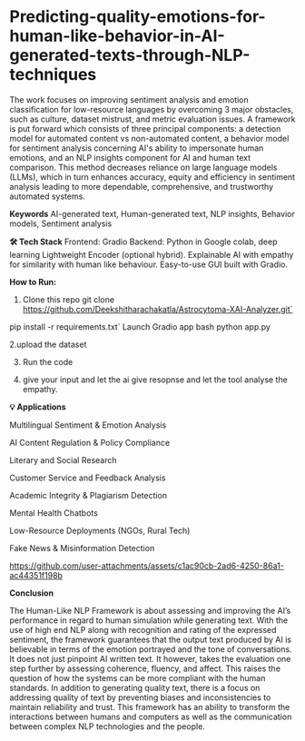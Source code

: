 # Predicting-quality-emotions-for-human-like-behavior-in-AI-generated-texts-through-NLP-techniques

The work focuses on improving sentiment analysis and emotion classification for low-resource languages by overcoming 3 major obstacles, such as culture, dataset mistrust, and metric evaluation issues. A framework is put forward which consists of three principal components: a detection model for automated content vs non-automated content, a behavior model for sentiment analysis concerning AI's ability to impersonate human emotions, and an NLP insights component for AI and human text comparison. This method decreases reliance on large language models (LLMs), which in turn enhances accuracy, equity and efficiency in sentiment analysis leading to more dependable, comprehensive, and trustworthy automated systems.

**Keywords**
AI-generated text, Human-generated text, NLP insights, Behavior models, Sentiment analysis

**🛠️ Tech Stack**
Frontend: Gradio
Backend: Python in Google colab, deep learning
Lightweight Encoder (optional hybrid).
Explainable AI with empathy for similarity with human like behaviour.
Easy-to-use GUI built with Gradio.

**How to Run:** 
1. Clone this repo
git clone https://github.com/Deekshitharachakatla/Astrocytoma-XAI-Analyzer.git`

pip install -r requirements.txt`
Launch Gradio app
bash python app.py

2.upload the dataset

3. Run the code
 
4. give your input and let the ai give resopnse and let the tool analyse the empathy.

**💡 Applications**

Multilingual Sentiment & Emotion Analysis

AI Content Regulation & Policy Compliance

Literary and Social Research

Customer Service and Feedback Analysis

Academic Integrity & Plagiarism Detection

Mental Health Chatbots

Low-Resource Deployments (NGOs, Rural Tech)

Fake News & Misinformation Detection


https://github.com/user-attachments/assets/c1ac90cb-2ad6-4250-86a1-ac44351f198b


**Conclusion**

The Human-Like NLP Framework is about assessing and improving the AI’s performance in regard to human simulation while generating text. With the use of high end NLP along with recognition and rating of the expressed sentiment, the framework guarantees that the output text produced by AI is believable in terms of the emotion portrayed and the tone of conversations. It does not just pinpoint AI written text. It however, takes the evaluation one step further by assessing coherence, fluency, and affect. This raises the question of how the systems can be more compliant with the human standards. In addition to generating quality text, there is a focus on addressing quality of text by preventing biases and inconsistencies to maintain reliability and trust. This framework has an ability to transform the interactions between humans and computers as well as the communication between complex NLP technologies and the people.
